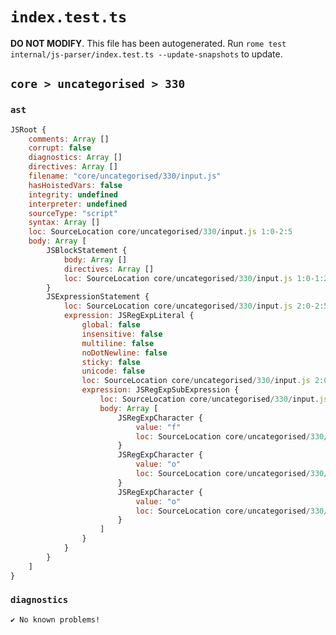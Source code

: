 # `index.test.ts`

**DO NOT MODIFY**. This file has been autogenerated. Run `rome test internal/js-parser/index.test.ts --update-snapshots` to update.

## `core > uncategorised > 330`

### `ast`

```javascript
JSRoot {
	comments: Array []
	corrupt: false
	diagnostics: Array []
	directives: Array []
	filename: "core/uncategorised/330/input.js"
	hasHoistedVars: false
	integrity: undefined
	interpreter: undefined
	sourceType: "script"
	syntax: Array []
	loc: SourceLocation core/uncategorised/330/input.js 1:0-2:5
	body: Array [
		JSBlockStatement {
			body: Array []
			directives: Array []
			loc: SourceLocation core/uncategorised/330/input.js 1:0-1:2
		}
		JSExpressionStatement {
			loc: SourceLocation core/uncategorised/330/input.js 2:0-2:5
			expression: JSRegExpLiteral {
				global: false
				insensitive: false
				multiline: false
				noDotNewline: false
				sticky: false
				unicode: false
				loc: SourceLocation core/uncategorised/330/input.js 2:0-2:5
				expression: JSRegExpSubExpression {
					loc: SourceLocation core/uncategorised/330/input.js 2:1-2:4
					body: Array [
						JSRegExpCharacter {
							value: "f"
							loc: SourceLocation core/uncategorised/330/input.js 2:1-2:2
						}
						JSRegExpCharacter {
							value: "o"
							loc: SourceLocation core/uncategorised/330/input.js 2:2-2:3
						}
						JSRegExpCharacter {
							value: "o"
							loc: SourceLocation core/uncategorised/330/input.js 2:3-2:4
						}
					]
				}
			}
		}
	]
}
```

### `diagnostics`

```
✔ No known problems!

```
